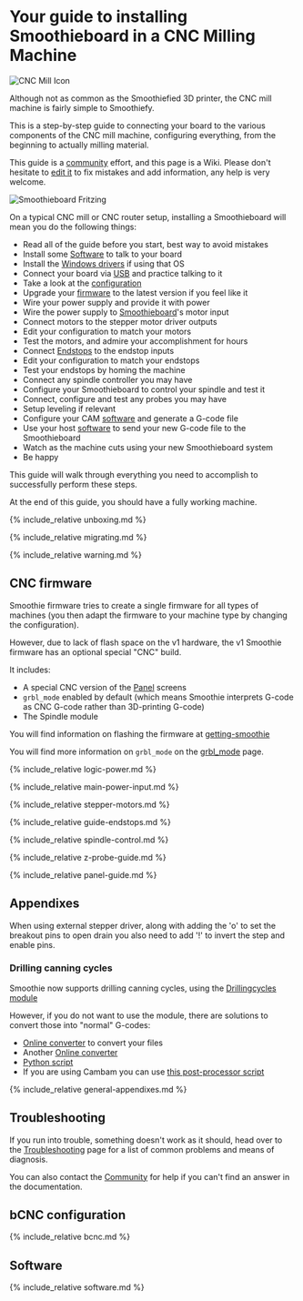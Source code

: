 
# Your guide to installing Smoothieboard in a CNC Milling Machine

![CNC Mill Icon](/images/icon.cnc.mill.round.big.png)

Although not as common as the Smoothiefied 3D printer, the CNC mill machine is fairly simple to Smoothiefy.

This is a step-by-step guide to connecting your board to the various components of the CNC mill machine, configuring everything, from the beginning to actually milling material.

This guide is a [community](http://smoothieware.org/irc) effort, and this page is a Wiki. Please don't hesitate to [edit it](#_editpage) to fix mistakes and add information, any help is very welcome.

![Smoothieboard Fritzing](/images/smoothieboard.fritzing.png)

On a typical CNC mill or CNC router setup, installing a Smoothieboard will mean you do the following things:

- Read all of the guide before you start, best way to avoid mistakes
- Install some [Software](software.md) to talk to your board
- Install the [Windows drivers](windows-drivers.md) if using that OS
- Connect your board via [USB](usb.md) and practice talking to it
- Take a look at the [configuration](/configuring-smoothie.md)
- Upgrade your [firmware](/flashing-smoothie-firmware.md) to the latest version if you feel like it
- Wire your power supply and provide it with power
- Wire the power supply to [Smoothieboard](smoothieboard.md)'s motor input
- Connect motors to the stepper motor driver outputs
- Edit your configuration to match your motors
- Test the motors, and admire your accomplishment for hours
- Connect [Endstops](endstops.md) to the endstop inputs
- Edit your configuration to match your endstops
- Test your endstops by homing the machine
- Connect any spindle controller you may have
- Configure your Smoothieboard to control your spindle and test it
- Connect, configure and test any probes you may have
- Setup leveling if relevant
- Configure your CAM [software](software.md) and generate a G-code file
- Use your host [software](software.md) to send your new G-code file to the Smoothieboard
- Watch as the machine cuts using your new Smoothieboard system
- Be happy

This guide will walk through everything you need to accomplish to successfully perform these steps.

At the end of this guide, you should have a fully working machine.

{% include_relative unboxing.md %}

{% include_relative migrating.md %}

{% include_relative warning.md %}

## CNC firmware

Smoothie firmware tries to create a single firmware for all types of machines (you then adapt the firmware to your machine type by changing the configuration).

However, due to lack of flash space on the v1 hardware, the v1 Smoothie firmware has an optional special "CNC" build.

It includes:
- A special CNC version of the [Panel](http://smoothieware.org/panel) screens
- `grbl_mode` enabled by default (which means Smoothie interprets G-code as CNC G-code rather than 3D-printing G-code)
- The Spindle module

You will find information on flashing the firmware at [getting-smoothie](http://smoothieware.org/getting-smoothie)

You will find more information on `grbl_mode` on the [grbl_mode](http://smoothieware.org/grbl-mode) page.

{% include_relative logic-power.md %}

{% include_relative main-power-input.md %}

{% include_relative stepper-motors.md %}

{% include_relative guide-endstops.md %}

{% include_relative spindle-control.md %}

{% include_relative z-probe-guide.md %}

{% include_relative panel-guide.md %}

## Appendixes

When using external stepper driver, along with adding the 'o' to set the breakout pins to open drain you also need to add '!' to invert the step and enable pins.

### Drilling canning cycles

Smoothie now supports drilling canning cycles, using the [Drillingcycles module](drillingcycles.md)

However, if you do not want to use the module, there are solutions to convert those into "normal" G-codes:
- [Online converter](http://www.onlfait.ch/CCDCC.js/) to convert your files
- Another [Online converter](http://drillsconversion.appspot.com/#)
- [Python script](https://github.com/garciasa/grbl-drills-cambam/blob/master/convertDrills.py)
- If you are using Cambam you can use [this post-processor script](http://chibidibidiwah.wdfiles.com/local--files/cnc-mill-guide/SmoothiePCB.cbpp)

{% include_relative general-appendixes.md %}

## Troubleshooting

If you run into trouble, something doesn't work as it should, head over to the [Troubleshooting](troubleshooting.md) page for a list of common problems and means of diagnosis.

You can also contact the [Community](http://smoothieware.org/irc) for help if you can't find an answer in the documentation.

## bCNC configuration

{% include_relative bcnc.md %}

## Software

{% include_relative software.md %}
